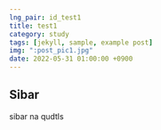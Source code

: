 ```yaml
---
lng_pair: id_test1
title: test1
category: study
tags: [jekyll, sample, example post]
img: ":post_pic1.jpg"
date: 2022-05-31 01:00:00 +0900
---
```

## Sibar
sibar na qudtls 
